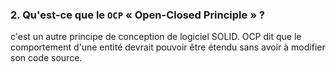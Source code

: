 ### 2. Qu'est-ce que le `OCP` « Open-Closed Principle » ?

c'est un autre principe de conception de logiciel SOLID. OCP dit que le comportement d'une entité devrait pouvoir être étendu sans avoir à modifier son code source.
